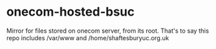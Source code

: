 # onecom-hosted-bsuc
Mirror for files stored on onecom server, from its root. That's to say this repo includes /var/www and /home/shaftesburyuc.org.uk
